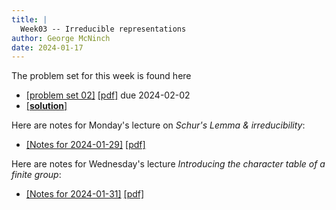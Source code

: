```yaml
---
title: |
  Week03 -- Irreducible representations
author: George McNinch  
date: 2024-01-17
---
```


The problem set for this week is found here

- [[problem set 02]](/course-contents/PS02--rep-theory.html) [[pdf]](/course-contents/PS02--rep-theory.pdf) due 2024-02-02
- [[**solution**]](/course-contents/PS02--rep-theory--solutions.html) 

Here are notes for Monday's lecture on *Schur's Lemma & irreducibility*:

- [[Notes for 2024-01-29]](/course-contents/notes-RT-2024-01-29.html) [[pdf]](/course-contents/notes-RT-2024-01-29.pdf)


Here are notes for Wednesday's lecture *Introducing the character table of a finite group*:

- [[Notes for 2024-01-31]](/course-contents/notes-RT-2024-01-31.html) [[pdf]](/course-contents/notes-RT-2024-01-31.pdf)
